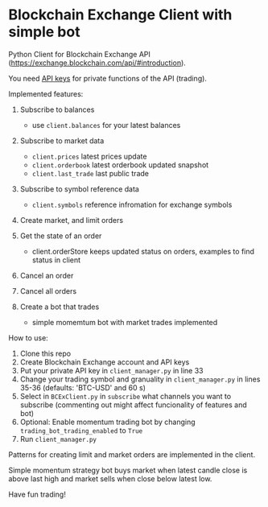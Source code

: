# Blockchain Exchange Client with simple bot

Python Client for Blockchain Exchange API (https://exchange.blockchain.com/api/#introduction).

You need [API keys](https://exchange.blockchain.com/api/#to-get-started) for private functions of the API (trading).

Implemented features:

1. Subscribe to balances
    - use `client.balances` for your latest balances
    
2. Subscribe to market data
    - `client.prices` latest prices update
    - `client.orderbook` latest orderbook updated snapshot
    - `client.last_trade` last public trade
    
3. Subscribe to symbol reference data
    - `client.symbols` reference infromation for exchange symbols

4. Create market, and limit orders
    
5. Get the state of an order
    - client.orderStore keeps updated status on orders, examples to find status in client
    
6. Cancel an order

7. Cancel all orders
   
8. Create a bot that trades
    - simple momemtum bot with market trades implemented
    
    
How to use:
  1. Clone this repo
  2. Create Blockchain Exchange account and API keys
  3. Put your private API key in `client_manager.py` in line 33 
  4. Change your trading symbol and granuality in `client_manager.py` in lines 35-36 (defaults: 'BTC-USD' and 60 s)
  5. Select in `BCExClient.py` in `subscribe` what channels you want to subscribe (commenting out might affect funcionality of features and bot)
  6. Optional: Enable momentum trading bot by changing `trading_bot_trading_enabled` to `True`
  7. Run `client_manager.py`
  
Patterns for creating limit and market orders are implemented in the client.

Simple momentum strategy bot buys market when latest candle close is above last high and market sells when close below latest low.

Have fun trading!

  
    
    

